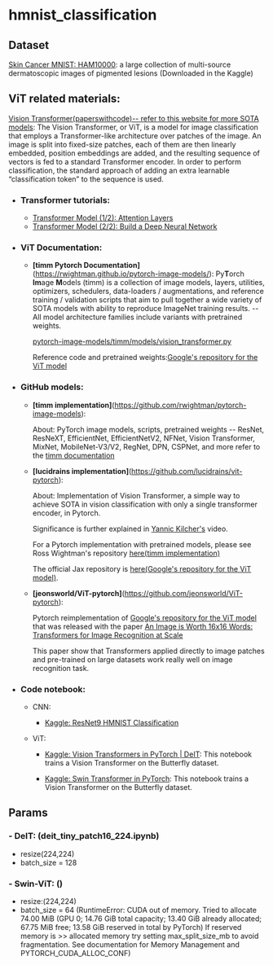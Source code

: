 # hmnist_classification

## Dataset
[Skin Cancer MNIST: HAM10000](https://www.kaggle.com/datasets/kmader/skin-cancer-mnist-ham10000): a large collection of multi-source dermatoscopic images of pigmented lesions (Downloaded in the Kaggle)

## ViT related materials:
[Vision Transformer(paperswithcode)-- refer to this website for more SOTA models](https://paperswithcode.com/method/vision-transformer): The Vision Transformer, or ViT, is a model for image classification that employs a Transformer-like architecture over patches of the image. An image is split into fixed-size patches, each of them are then linearly embedded, position embeddings are added, and the resulting sequence of vectors is fed to a standard Transformer encoder. In order to perform classification, the standard approach of adding an extra learnable “classification token” to the sequence is used. 

- ### Transformer tutorials:
    - [Transformer Model (1/2): Attention Layers](https://www.youtube.com/watch?v=FC8PziPmxnQ)
    - [Transformer Model (2/2): Build a Deep Neural Network](https://www.youtube.com/watch?v=J4H6A4-dvhE)

- ### ViT Documentation:
    - **[timm Pytorch Documentation]**(https://rwightman.github.io/pytorch-image-models/): Py**T**orch **Im**age **M**odels (timm) is a collection of image models, layers, utilities, optimizers, schedulers, data-loaders / augmentations, and reference training / validation scripts that aim to pull together a wide variety of SOTA models with ability to reproduce ImageNet training results. -- All model architecture families include variants with pretrained weights.

        [pytorch-image-models/timm/models/vision_transformer.py](https://github.com/rwightman/pytorch-image-models/blob/master/timm/models/vision_transformer.py)

        Reference code and pretrained weights:[Google's repository for the ViT model](https://github.com/google-research/vision_transformer)

- ### GitHub models:
    - **[timm implementation]**(https://github.com/rwightman/pytorch-image-models): 
    
        About: PyTorch image models, scripts, pretrained weights -- ResNet, ResNeXT, EfficientNet, EfficientNetV2, NFNet, Vision Transformer, MixNet, MobileNet-V3/V2, RegNet, DPN, CSPNet, and more refer to the [timm documentation](https://rwightman.github.io/pytorch-image-models/)

    - **[lucidrains implementation]**(https://github.com/lucidrains/vit-pytorch): 
        
        About: Implementation of Vision Transformer, a simple way to achieve SOTA in vision classification with only a single transformer encoder, in Pytorch.

        Significance is further explained in [Yannic Kilcher's](https://www.youtube.com/watch?v=TrdevFK_am4) video.

        For a Pytorch implementation with pretrained models, please see Ross Wightman's repository [here(timm implementation)](https://github.com/rwightman/pytorch-image-models)

        The official Jax repository is [here(Google's repository for the ViT model)](https://github.com/google-research/vision_transformer).

    - **[jeonsworld/ViT-pytorch]**(https://github.com/jeonsworld/ViT-pytorch):
        
        Pytorch reimplementation of [Google's repository for the ViT model](https://github.com/google-research/vision_transformer) that was released with the paper [An Image is Worth 16x16 Words: Transformers for Image Recognition at Scale](https://arxiv.org/abs/2010.11929)

        This paper show that Transformers applied directly to image patches and pre-trained on large datasets work really well on image recognition task.

- ### Code notebook:
    - CNN:
        - [Kaggle: ResNet9 HMNIST Classification](https://www.kaggle.com/code/sidharthsinha/resnet9-hmnist-classification)

    - ViT:
        - [Kaggle: Vision Transformers in PyTorch | DeIT](https://www.kaggle.com/code/pdochannel/vision-transformers-in-pytorch-deit/notebook?scriptVersionId=85324242): This notebook trains a Vision Transformer on the Butterfly dataset.

        - [Kaggle: Swin Transformer in PyTorch](https://www.kaggle.com/code/pdochannel/swin-transformer-in-pytorch/notebook): This notebook trains a Vision Transformer on the Butterfly dataset.
    


## Params

### - DeIT: (deit_tiny_patch16_224.ipynb)
- resize(224,224) 
- batch_size = 128

### - Swin-ViT: ()
- resize:(224,224)
- batch_size = 64 (RuntimeError: CUDA out of memory. Tried to allocate 74.00 MiB (GPU 0; 14.76 GiB total capacity; 13.40 GiB already allocated; 67.75 MiB free; 13.58 GiB reserved in total by PyTorch) If reserved memory is >> allocated memory try setting max_split_size_mb to avoid fragmentation.  See documentation for Memory Management and PYTORCH_CUDA_ALLOC_CONF)
